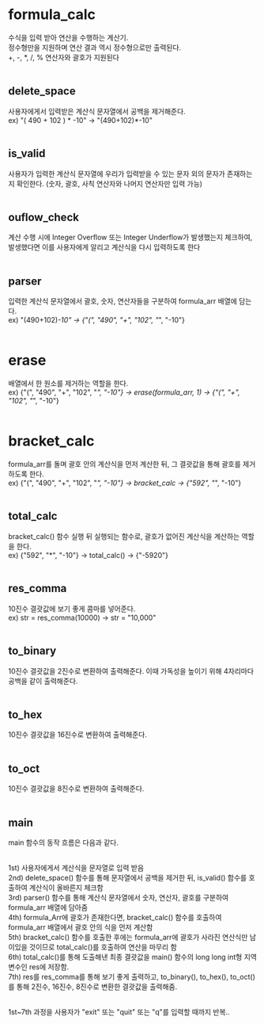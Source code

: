 # formula_calc
수식을 입력 받아 연산을 수행하는 계산기. <br>
정수형만을 지원하며 연산 결과 역시 정수형으로만 출력된다. <br>
+, -, *, /, % 연산자와 괄호가 지원된다<br><br>


## <func>
## delete_space
사용자에게서 입력받은 계산식 문자열에서 공백을 제거해준다.<br>
ex) "( 490 + 102 ) * -10" -> "(490+102)*-10"<br><br>

## <func>
## is_valid
사용자가 입력한 계산식 문자열에 우리가 입력받을 수 있는 문자 외의 문자가 존재하는지 확인한다. (숫자, 괄호, 사칙 연산자와 나머지 연산자만 입력 가능)<br><br>

## <func>
## ouflow_check
계산 수행 시에 Integer Overflow 또는 Integer Underflow가 발생했는지 체크하여, 발생했다면 이를 사용자에게 알리고 계산식을 다시 입력하도록 한다<br><br>

## <func>
## parser
입력한 계산식 문자열에서 괄호, 숫자, 연산자들을 구분하여 formula_arr 배열에 담는다.<br>
ex) "(490+102)*-10" -> {"(", "490", "+", "102", "*", "-10"}<br><br>

## <func>
# erase
배열에서 한 원소를 제거하는 역할을 한다.<br>
ex) {"(", "490", "+", "102", "*", "-10"} -> erase(formula_arr, 1) -> {"(", "+", "102", "*", "-10"}<br><br>

## <func>
# bracket_calc
formula_arr를 돌며 괄호 안의 계산식을 먼저 계산한 뒤, 그 결괏값을 통해 괄호를 제거하도록 한다.<br>
ex) {"(", "490", "+", "102", "*", "-10"} -> bracket_calc -> {"592", "*", "-10"}<br><br>

## <func>
## total_calc
bracket_calc() 함수 실행 뒤 실행되는 함수로, 괄호가 없어진 계산식을 계산하는 역할을 한다.<br>
ex) {"592", "*", "-10"} -> total_calc() -> {"-5920"}<br><br>

## <func>
## res_comma
10진수 결괏값에 보기 좋게 콤마를 넣어준다.<br>
ex) str = res_comma(10000) -> str = "10,000"<br><br>

## <func>
## to_binary
10진수 결괏값을 2진수로 변환하여 출력해준다. 이때 가독성을 높이기 위해 4자리마다 공백을 같이 출력해준다.<br><br>

## <func>
## to_hex
10진수 결괏값을 16진수로 변환하여 출력해준다.<br><br>

## <func>
## to_oct
10진수 결괏값을 8진수로 변환하여 출력해준다.<br><br>

## <func>
## main
main 함수의 동작 흐름은 다음과 같다.<br><br>

1st) 사용자에게서 계산식을 문자열로 입력 받음<br>
2nd) delete_space() 함수를 통해 문자열에서 공백을 제거한 뒤, is_valid() 함수를 호출하여 계산식이 올바른지 체크함<br>
3rd) parser() 함수를 통해 계산식 문자열에서 숫자, 연산자, 괄호를 구분하여 formula_arr 배열에 담아줌<br>
4th) formula_Arr에 괄호가 존재한다면, bracket_calc() 함수를 호출하여 formula_arr 배열에서 괄호 안의 식을 먼저 계산함<br>
5th) bracket_calc() 함수를 호출한 후에는 formula_arr에 괄호가 사라진 연산식만 남이있을 것이므로 total_calc()를 호출하여 연산을 마무리 함<br>
6th) total_calc()를 통해 도출해낸 최종 결괏값을 main() 함수의 long long int형 지역 변수인 res에 저장함.<br>
7th) res를 res_comma를 통해 보기 좋게 출력하고, to_binary(), to_hex(), to_oct()를 통해 2진수, 16진수, 8진수로 변환한 결괏값을 출력해줌.<br><br>

1st~7th 과정을 사용자가 "exit" 또는 "quit" 또는 "q"를 입력할 때까지 반복..
